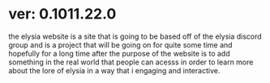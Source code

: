 # ver: 0.1011.22.0

the elysia website is a site that is going to be based off of the elysia discord group and is a project that will be going on for quite some time and hopefully for a long time after the purpose of the website is to add something in the real world that people can acesss in order to learn more about the lore of elysia in a way that i engaging and interactive.

